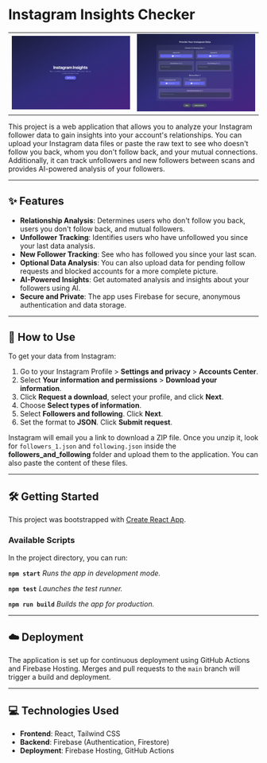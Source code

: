 # Instagram Insights Checker

<table>
  <tr>
    <td><img src="cover.png" alt="Cover Screenshot" width="400"></td>
    <td><img src="inside.png" alt="Inside Screenshot" width="400"></td>
  </tr>
</table>

This project is a web application that allows you to analyze your Instagram follower data to gain insights into your account's relationships. You can upload your Instagram data files or paste the raw text to see who doesn't follow you back, whom you don't follow back, and your mutual connections. Additionally, it can track unfollowers and new followers between scans and provides AI-powered analysis of your followers.

---

## ✨ Features

- **Relationship Analysis**: Determines users who don't follow you back, users you don't follow back, and mutual followers.
- **Unfollower Tracking**: Identifies users who have unfollowed you since your last data analysis.
- **New Follower Tracking**: See who has followed you since your last scan.
- **Optional Data Analysis**: You can also upload data for pending follow requests and blocked accounts for a more complete picture.
- **AI-Powered Insights**: Get automated analysis and insights about your followers using AI.
- **Secure and Private**: The app uses Firebase for secure, anonymous authentication and data storage.

---

## 🚀 How to Use

To get your data from Instagram:

1.  Go to your Instagram Profile > **Settings and privacy** > **Accounts Center**.
2.  Select **Your information and permissions** > **Download your information**.
3.  Click **Request a download**, select your profile, and click **Next**.
4.  Choose **Select types of information**.
5.  Select **Followers and following**. Click **Next**.
6.  Set the format to **JSON**. Click **Submit request**.

Instagram will email you a link to download a ZIP file. Once you unzip it, look for `followers_1.json` and `following.json` inside the **followers_and_following** folder and upload them to the application. You can also paste the content of these files.

---

## 🛠️ Getting Started

This project was bootstrapped with [Create React App](https://github.com/facebook/create-react-app).

### Available Scripts

In the project directory, you can run:

**`npm start`**
_Runs the app in development mode._

**`npm test`**
_Launches the test runner._

**`npm run build`**
_Builds the app for production._

---

## ☁️ Deployment

The application is set up for continuous deployment using GitHub Actions and Firebase Hosting. Merges and pull requests to the `main` branch will trigger a build and deployment.

---

## 💻 Technologies Used

- **Frontend**: React, Tailwind CSS
- **Backend**: Firebase (Authentication, Firestore)
- **Deployment**: Firebase Hosting, GitHub Actions
